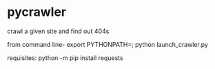 # pycrawler
crawl a given site and find out 404s

from command line- 
export PYTHONPATH=<Base Location Of Project>; python launch_crawler.py


requisites:
python -m pip install requests
